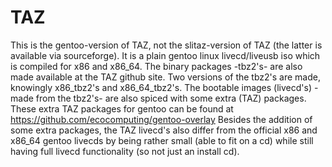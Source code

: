 # TAZ
This is the gentoo-version of TAZ, not the slitaz-version of TAZ (the latter is available via sourceforge).
It is a plain gentoo linux livecd/liveusb iso which is compiled for x86 and x86_64.
The binary packages -tbz2's- are also made available at the TAZ github site. 
Two versions of the tbz2's are made, knowingly x86_tbz2's and x86_64_tbz2's.
The bootable images (livecd's) -made from the tbz2's- are also spiced with some extra (TAZ) packages. 
These extra TAZ packages for gentoo can be found at https://github.com/ecocomputing/gentoo-overlay
Besides the addition of some extra packages, the TAZ livecd's also differ from the official x86 and x86_64 gentoo livecds by being rather small (able to fit on a cd) while still having full livecd functionality (so not just an install cd). 
